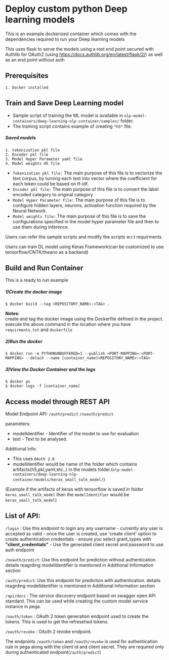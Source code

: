 # Deploy custom python Deep learning models

This is an example dockerized container which comes with the dependencies required to run your Deep learning models

This uses flask to serve the models using a rest end point secured with Authlib for OAuth2 (using https://docs.authlib.org/en/latest/flask/2/) as well as an end point without auth

## Prerequisites
    1. Docker installed

## Train and Save Deep Learning model

* Sample script of training the ML model is available in `nlp-model-containers/deep-learning-nlp-container/samples/` folder. 
* The training script contains example of creating `*h5*` file.

##### Saved models
    1. tokenization pkl file
    2. Encoder pkl file
    3. Model Hyper Parameter yaml file
    4. Model weights H5 file

* `Tokenization pkl file:`  The main purpose of this file is to vectorize the text corpus, by turning each text into vector where the coefficient for each token could be based on tf-idf.
* `Encoder pkl file:` The main purpose of this file is to convert the label encoded category to original category
* `Model Hyper Parameter file:` The main purpose of this file is to configure hidden layers, neurons, activation function required by the Neural Network.
* `Model weights file:` The main purpose of this file is to save the configurations specified in the model hyper parameter file and then to use them during inference.

Users can refer the sample scripts and modify the scripts w.r.t requirments.

Users can train DL model using Keras Framework(can be customized to use tensorflow/CNTK/theano as a backend)

## Build and Run Container
This is a ready to run example 

##### 1)Create the docker image
    $ docker build --tag <REPOSITORY_NAME>:<TAG> .
<b>Notes</b>:    
    create and tag the docker image using the Dockerfile defined in the project. 
    execute the above command in the location where you have `requirments.txt` and `dockerfile`
    
##### 2)Run the docker
    $ docker run -e PYTHONUNBUFFERED=1 --publish <PORT-MAPPING>:<PORT-MAPPING> --detach --name [container_name]<REPOSITORY_NAME>:<TAG>

##### 3)View the Docker Container and the logs
    $ docker ps
    $ docker logs -f [container_name]
   
## Access model through REST API
Model Endpoint API:
`/auth/predict`
`/noauth/predict`

parameters:
* modelIdentifier - Identifier of the model to use for evaluation
* text - Text to be analysed.

Additional Info:
* This uses `OAuth 2.0 `
* modelIdentifier would be name of the folder which contains artifacts(h5,pkl,yaml,etc..) in the models folder.(`nlp-model-containers/deep-learning-nlp-container/models/keras_small_talk_model/`)

(Example if the artifacts of keras with tensorflow is saved in folder `keras_small_talk_model`  then the `modelIdentifier` would be `keras_small_talk_model`)

    
## List of API:

`/login` : Use this endpoint to login any any username - currently any user is accepted as valid - once the user is created, use 'create client' option to create authentication credentials - ensure you select grant_types with <b>"client_credentials"</b> - Use the generated client secret and password to use auth endpoint

`/noauth/predict`: Use this endpoint for prediction without authentication. details reagrding modelIdentifier is mentioned in Additional Information section

`/auth/predict`: Use this endpoint for prediction with authentication. details reagrding modelIdentifier is mentioned in Additional Information section

`/api/docs` : The service discovery endpoint based on swagger open API standard. This can be used while creating the custom model service instance in pega.

`/oauth/token` : OAuth 2 token generation endpoint used to create the tokens. This is used to get the refresehed tokens. 

`/oauth/revoke` : OAuth 2 revoke endpoint.

The endpoints `/oauth/token` and `/oauth/revoke` is used for authentication rule in pega along with the client id and client secret. They are required only during authenticated endpoint(`/auth/predict`)

